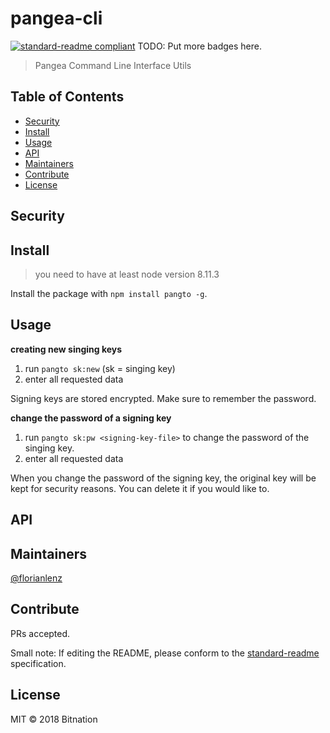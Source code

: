 # pangea-cli

[![standard-readme compliant](https://img.shields.io/badge/standard--readme-OK-green.svg?style=flat-square)](https://github.com/RichardLitt/standard-readme)
TODO: Put more badges here.

> Pangea Command Line Interface Utils

## Table of Contents

- [Security](#security)
- [Install](#install)
- [Usage](#usage)
- [API](#api)
- [Maintainers](#maintainers)
- [Contribute](#contribute)
- [License](#license)

## Security

## Install
> you need to have at least node version 8.11.3

Install the package with `npm install pangto -g`. 

## Usage

__creating new singing keys__
1. run `pangto sk:new` (sk = singing key)
2. enter all requested data

Signing keys are stored encrypted.
Make sure to remember the password.

__change the password of a signing key__
1. run `pangto sk:pw <signing-key-file>` to change the password of the singing key.
2. enter all requested data

When you change the password of the signing key,
the original key will be kept for security reasons.
You can delete it if you would like to.

## API

## Maintainers

[@florianlenz](https://github.com/florianlenz)

## Contribute

PRs accepted.

Small note: If editing the README, please conform to the [standard-readme](https://github.com/RichardLitt/standard-readme) specification.

## License

MIT © 2018 Bitnation
